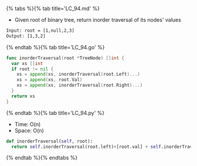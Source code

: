 {% tabs %}{% tab title='LC_94.md' %}

* Given root of binary tree, return inorder traversal of its nodes' values

```txt
Input: root = [1,null,2,3]
Output: [1,3,2]
```

{% endtab %}{% tab title='LC_94.go' %}

```go
func inorderTraversal(root *TreeNode) []int {
  var xs []int
  if root != nil {
    xs = append(xs, inorderTraversal(root.Left)...)
    xs = append(xs, root.Val)
    xs = append(xs, inorderTraversal(root.Right)...)
  }
  return xs
}
```

{% endtab %}{% tab title='LC_94.py' %}

* Time: O(n)
* Space: O(n)

```py
def inorderTraversal(self, root):
  return self.inorderTraversal(root.left)+[root.val] + self.inorderTraversal(root.right) if root else []
```

{% endtab %}{% endtabs %}
